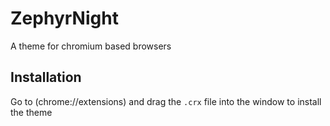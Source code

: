 # ZephyrNight
A theme for chromium based browsers

## Installation
Go to (chrome://extensions) and drag the `.crx` file into the window to install the theme
